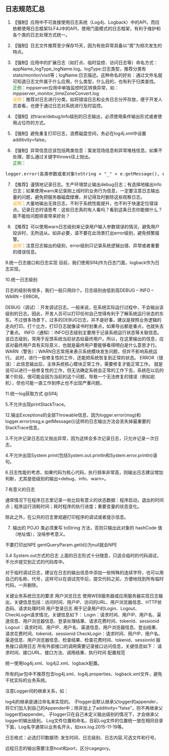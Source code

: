 ## 日志规范汇总

1. 【强制】应用中不可直接使用日志系统（Log4j、Logback）中的API，而应依赖使用日志框架SLF4J中的API，使用门面模式的日志框架，有利于维护和各个类的日志处理方式统一。 

2. 【强制】日志文件推荐至少保存15天，因为有些异常具备以“周”为频次发生的特点。 

3. 【强制】应用中的扩展日志（如打点、临时监控、访问日志等）命名方式：appName_logType_logName.log。logType:日志类型，推荐分类有stats/monitor/visit等；logName:日志描述。这种命名的好处：通过文件名就可知道日志文件属于什么应用，什么类型，什么目的，也有利于归类查找。 
<br><span style="color:green">正例</span>：mppserver应用中单独监控时区转换异常，如：                                 
mppserver_monitor_timeZoneConvert.log 
<br><span style="color:orange">说明</span>：推荐对日志进行分类，如将错误日志和业务日志分开存放，便于开发人员查看，也便于通过日志对系统进行及时监控。 

4. 【强制】对trace/debug/info级别的日志输出，必须使用条件输出形式或者使用占位符的方式。 

5. 【强制】避免重复打印日志，浪费磁盘空间，务必在log4j.xml中设置additivity=false。 

6. 【强制】异常信息应该包括两类信息：案发现场信息和异常堆栈信息。如果不处理，那么通过关键字throws往上抛出。 
<br><span style="color:green">正例</span>：
<pre>logger.error(各类参数或者对象toString + "_" + e.getMessage(), e);</pre> 

7. 【推荐】谨慎地记录日志。生产环境禁止输出debug日志；有选择地输出info日志；如果使用warn来记录刚上线时的业务行为信息，一定要注意日志输出量的问题，避免把服务器磁盘撑爆，并记得及时删除这些观察日志。 <br><span style="color:orange">说明</span>：大量地输出无效日志，不利于系统性能提升，也不利于快速定位错误点。记录日志时请思考：这些日志真的有人看吗？看到这条日志你能做什么？能不能给问题排查带来好处？ 

8. 【推荐】可以使用warn日志级别来记录用户输入参数错误的情况，避免用户投诉时，无所适从。如非必要，请不要在此场景打出error级别，避免频繁报警。
<br><span style="color:orange">说明</span>：注意日志输出的级别，error级别只记录系统逻辑出错、异常或者重要的错误信息。



9.统一日志接口和日志实现 目前，我们使用Slf4j作为日志门面，logback作为日志实现。

10.统一日志级别

日志的级别有很多，我们一般只用四个。日志级别由低到高DEBUG – INFO – WARN – ERROR。

DEBUG（调试）：开发调试日志。一般来说，在系统实际运行过程中，不会输出该级别的日志。因此，开发人员可以打印任何自己觉得有利于了解系统运行状态的东东。不过很多场景下，过多的DEBUG日志，并不是好事，建议是按照业务逻辑的走向打印。打个比方，打印日志就像读书时划重点，如果导出都是重点，也就失去了重点。
INFO（通知）：INFO日志级别主要用于记录系统运行状态等关联信息。该日志级别，常用于反馈系统当前状态给最终用户。所以，在这里输出的信息，应该对最终用户具有实际意义，也就是最终用户要能够看得明白是什么意思才行。
WARN（警告）：WARN日志常用来表示系统模块发生问题，但并不影响系统运行。 此时，进行一些修复性的工作，还能把系统恢复到正常的状态。
ERROR（错误）：此信息输出后，主体系统核心模块正常工作，需要修复才能正常工作。 就是说可以进行一些修复性的工作，但无法确定系统会正常的工作下去，系统在以后的某个阶段，很可能会因为当前的这个问题，导致一个无法修复的错误（例如宕机），但也可能一直工作到停止也不出现严重问题。


11.统一log获取方式 @Slf4j


5.不允许出现printStackTrace。

12.输出Exceptions的全部Throwable信息，因为logger.error(msg)和logger.error(msg,e.getMessage())这样的日志输出方法会丢失掉最重要的StackTrace信息。


3.不允许记录日志后又抛出异常，因为这样会多次记录日志，只允许记录一次日志。


4.不允许出现System print(包括System.out.println和System.error.println)语句。


6.日志性能的考虑，如果代码为核心代码，执行频率非常高，则输出日志建议增加判断，尤其是低级别的输出<debug、info、warn>。


7.有意义的日志

通常情况下在程序日志里记录一些比较有意义的状态数据：程序启动，退出的时间点；程序运行消耗时间；耗时程序的执行进度；重要变量的状态变化。

除此之外，在公共的日志里规避打印程序的调试或者提示信息。



7. 输出的 POJO 类必须重写 toString 方法，否则只输出此对象的 hashCode 值（地址值），没啥参考意义。


不要打印出NPE
gentQueryParam.getId()为null就会NPE



 3.4 System.out方式的日志
 上面的日志形式十分随意，只适合临时的代码调试，不允许提交到正式的代码库中。
 
 对于临时调试日志，建议在日志的输出信息中添加一些特殊的连续字符，也可以用自己的名称、代号，这样可以在调试完毕后，提交代码之前，方便地找到所有临时代码，一并删除。
 



 
 关键业务系统日志的要求
 用户浏览日志
 使用WEB服务器或应用服务器实现日志输出，关键信息包括：访问时间、用户IP、访问的URL、用户浏览器信息、HTTP状态码、请求处理时间
 用户登录日志
 用于记录用户的Login、Logout、CheckLogin请求情况，关键信息如下：
 Login：请求时间、用户IP、用户名、渠道信息、用户浏览器信息、登录处理结果、请求花费时间、tokenId、sessionid
 Logout：请求时间、用户IP、用户名、渠道信息、用户浏览器信息、登出结果、请求花费时间、tokenid、sessionid
 CheckLogin：请求时间、用户IP、用户名、渠道信息、用户浏览器信息、检查结果、检查花费时间、tokenid、sessionId
 服务接口调用日志
 所有外部接口的调用需要记录接口访问信息，关键信息如下：
 请求时间、接口URL、接口方法、调用结果、执行时间
 配置规范
 
 统一使用log4j.xml、log4j2.xml、logback配置。
 
 所有的jar包中不推荐包含log4j.xml、log4j.properties、logback.xml文件，避免干扰实际的业务系统。
 
 注意Logger间的继承关系，如：
 
 log4j的继承是通过命名来实现的。
 子logger会默认继承父logger的appender，将它们加入到自己的Appender中；除非加上了additivity="false"，则不再继承父logger的appender。
 子logger只在自己未定义输出级别的情况下，才会继承父logger的输出级别。
 Log文件位置和命名，目前Log文件的位置统一放在相同目录下面，Log名字通常以业务名开头，如xxx.log.2015-11-19等。
 
 日志格式：必选打印数据项: 发生时间、日志级别、日志内容,可选文件和行号。
 
 远程日志的输出需要注意host和port，区分cagegory。